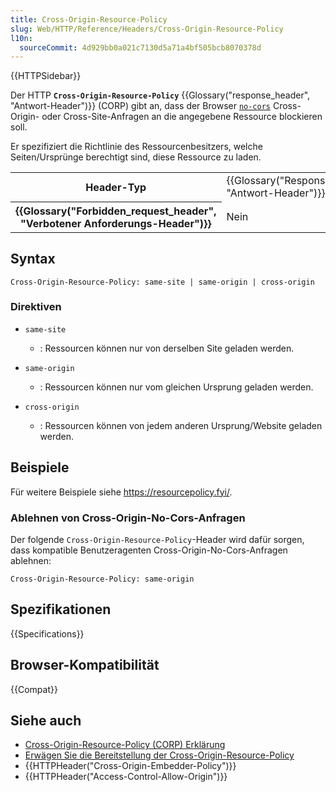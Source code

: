 ```yaml
---
title: Cross-Origin-Resource-Policy
slug: Web/HTTP/Reference/Headers/Cross-Origin-Resource-Policy
l10n:
  sourceCommit: 4d929bb0a021c7130d5a71a4bf505bcb8070378d
---
```


{{HTTPSidebar}}

Der HTTP **`Cross-Origin-Resource-Policy`** {{Glossary("response_header", "Antwort-Header")}} (CORP) gibt an, dass der Browser [`no-cors`](/de/docs/Web/API/RequestInit#no-cors) Cross-Origin- oder Cross-Site-Anfragen an die angegebene Ressource blockieren soll.

Er spezifiziert die Richtlinie des Ressourcenbesitzers, welche Seiten/Ursprünge berechtigt sind, diese Ressource zu laden.

<table class="properties">
  <tbody>
    <tr>
      <th scope="row">Header-Typ</th>
      <td>{{Glossary("Response_header", "Antwort-Header")}}</td>
    </tr>
    <tr>
      <th scope="row">{{Glossary("Forbidden_request_header", "Verbotener Anforderungs-Header")}}</th>
      <td>Nein</td>
    </tr>
  </tbody>
</table>

## Syntax

```http
Cross-Origin-Resource-Policy: same-site | same-origin | cross-origin
```

### Direktiven

- `same-site`

  - : Ressourcen können nur von derselben Site geladen werden.

- `same-origin`

  - : Ressourcen können nur vom gleichen Ursprung geladen werden.

- `cross-origin`
  - : Ressourcen können von jedem anderen Ursprung/Website geladen werden.

## Beispiele

Für weitere Beispiele siehe https://resourcepolicy.fyi/.

### Ablehnen von Cross-Origin-No-Cors-Anfragen

Der folgende `Cross-Origin-Resource-Policy`-Header wird dafür sorgen, dass kompatible Benutzeragenten Cross-Origin-No-Cors-Anfragen ablehnen:

```http
Cross-Origin-Resource-Policy: same-origin
```

## Spezifikationen

{{Specifications}}

## Browser-Kompatibilität

{{Compat}}

## Siehe auch

- [Cross-Origin-Resource-Policy (CORP) Erklärung](/de/docs/Web/HTTP/Guides/Cross-Origin_Resource_Policy)
- [Erwägen Sie die Bereitstellung der Cross-Origin-Resource-Policy](https://resourcepolicy.fyi/)
- {{HTTPHeader("Cross-Origin-Embedder-Policy")}}
- {{HTTPHeader("Access-Control-Allow-Origin")}}
